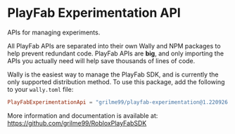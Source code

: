 # PlayFab Experimentation API

APIs for managing experiments.

All PlayFab APIs are separated into their own Wally and NPM packages to help prevent redundant code.
PlayFab APIs are **big**, and only importing the APIs you actually need will help save thousands of lines of code.

Wally is the easiest way to manage the PlayFab SDK, and is currently the only supported distribution method.
To use this package, add the following to your `wally.toml` file:

```toml
PlayFabExperimentationApi = "grilme99/playfab-experimentation@1.220926.0"
```

More information and documentation is available at:
https://github.com/grilme99/RobloxPlayFabSDK
